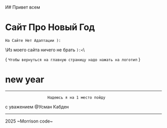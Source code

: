 И# Привет всем

<!-- этот сайт был сделан для хакатона -->

<h1>Сайт Про Новый Год</h1>

```На Сайте Нет Адаптации ):```

\\Из моего сайта ничего не брать `):<`\\

{ `Чтобы вернуться на главную страницу надо нажать на логотип` }

# new year

****************************************************************

                       Надеюсь я на 1 место пойду



с уважением 
@Усман Кабден



****************************************************************



2025 ~Morrison code~